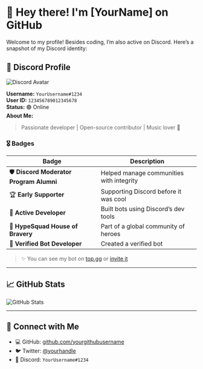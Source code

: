 # 👋 Hey there! I'm [YourName] on GitHub

Welcome to my profile! Besides coding, I’m also active on Discord. Here’s a snapshot of my Discord identity:

## 💬 Discord Profile

![Discord Avatar](https://cdn.discordapp.com/avatars/123456789012345678/abcdef1234567890abcdef1234567890.png?size=256)

**Username:** `YourUsername#1234`  
**User ID:** `123456789012345678`  
**Status:** 🟢 Online  
**About Me:**  
> Passionate developer | Open-source contributor | Music lover 🎵

### 🎖️ Badges

| Badge | Description |
|-------|-------------|
| 🛡️ **Discord Moderator Program Alumni** | Helped manage communities with integrity |
| 🏆 **Early Supporter** | Supporting Discord before it was cool |
| 🧪 **Active Developer** | Built bots using Discord’s dev tools |
| 🎨 **HypeSquad House of Bravery** | Part of a global community of heroes |
| 📱 **Verified Bot Developer** | Created a verified bot |

> ✨ You can see my bot on [top.gg](https://top.gg/user/your-bot-id) or [invite it](https://discord.com/oauth2/authorize?client_id=123456789012345678&scope=bot&permissions=8)

---

## 📈 GitHub Stats

![GitHub Stats](https://github-readme-stats.vercel.app/api?username=yourgithubusername&show_icons=true&theme=radical)

---

## 🤝 Connect with Me

- 💻 GitHub: [github.com/yourgithubusername](https://github.com/yourgithubusername)
- 🐦 Twitter: [@yourhandle](https://twitter.com/yourhandle)
- 💬 Discord: `YourUsername#1234`
